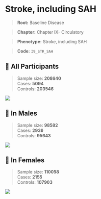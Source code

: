 # Stroke, including SAH

> **Root:** Baseline Disease  

> **Chapter:** Chapter IX- Circulatory  

> **Phenotype:** Stroke, including SAH  

> **Code:** `I9_STR_SAH`

## 🧪 All Participants  
> Sample size: **208640**  
> Cases: **5094**  
> Controls: **203546**
<img src="/Disease/Figures/ALL/Incidence/I9_STR_SAH.png"/>
<CsvTable src="/Disease/Data/ALL/Incidence/COX_I9_STR_SAH.csv" label="🔍 View full results" />

## 👨 In Males  
> Sample size: **98582**  
> Cases: **2939**  
> Controls: **95643**
<img src="/Disease/Figures/Male/Incidence/I9_STR_SAH.png"/>
<CsvTable src="/Disease/Data/Male/Incidence/COX_I9_STR_SAH.csv" label="🔍 View full results" />

## 👩 In Females  
> Sample size: **110058**  
> Cases: **2155**  
> Controls: **107903**
<img src="/Disease/Figures/Female/Incidence/I9_STR_SAH.png"/>
<CsvTable src="/Disease/Data/Female/Incidence/COX_I9_STR_SAH.csv" label="🔍 View full results" />
